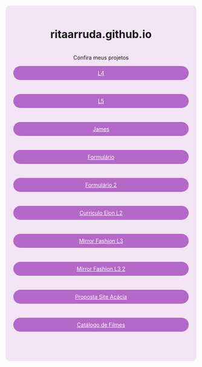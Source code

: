 <div style="background-color: #f3e5f5; padding: 20px; text-align: center; border-radius: 10px;">

# ritaarruda.github.io
<br>
Confira meus projetos

<a href="L4" style="display: block; background-color: #b468c8; color: white; text-align: center; padding: 10px 20px; margin: 10px auto; border-radius: 25px;" target="_blank">L4</a><br>
<a href="L5" style="display: block; background-color: #b468c8; color: white; text-align: center; padding: 10px 20px; margin: 10px auto; border-radius: 25px;" target="_blank">L5</a><br>
<a href="fun/James.html" style="display: block; background-color: #b468c8; color: white; text-align: center; padding: 10px 20px; margin: 10px auto; border-radius: 25px;" target="_blank">James</a><br>
<a href="Formulario.html" style="display: block; background-color: #b468c8; color: white; text-align: center; padding: 10px 20px; margin: 10px auto; border-radius: 25px;" target="_blank">Formulário</a><br>
<a href="Form.html" style="display: block; background-color: #b468c8; color: white; text-align: center; padding: 10px 20px; margin: 10px auto; border-radius: 25px;" target="_blank">Formulário 2</a><br>
<a href="CurriculoElon-L2/curriculo.html" style="display: block; background-color: #b468c8; color: white; text-align: center; padding: 10px 20px; margin: 10px auto; border-radius: 25px;" target="_blank">Curriculo Elon L2</a><br>
<a href="MirroFashion-L3" style="display: block; background-color: #b468c8; color: white; text-align: center; padding: 10px 20px; margin: 10px auto; border-radius: 25px;" target="_blank">Mirror Fashion L3</a><br>
<a href="MirrorFashion2-L3" style="display: block; background-color: #b468c8; color: white; text-align: center; padding: 10px 20px; margin: 10px auto; border-radius: 25px;" target="_blank">Mirror Fashion L3 2</a><br>
<a href="AcaciaFWeb/header.html" style="display: block; background-color: #b468c8; color: white; text-align: center; padding: 10px 20px; margin: 10px auto; border-radius: 25px;" target="_blank">Proposta Site Acácia</a><br>
<a href="Filmes/index.html" style="display: block; background-color: #b468c8; color: white; text-align: center; padding: 10px 20px; margin: 10px auto; border-radius: 25px;" target="_blank">Catálogo de Filmes</a><br>

<br>

</div>
